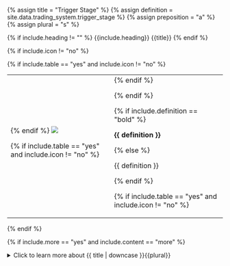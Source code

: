 <!-- TITLE AND DEFINITION starts -->

{% assign title = "Trigger Stage" %}
{% assign definition = site.data.trading_system.trigger_stage %}
{% assign preposition = "a" %}
{% assign plural = "s" %}

<!--------------------------------------------- TITLE AND DEFINITION ends -->

{% if include.heading != "" %}
{{include.heading}} {{title}}
{% endif %}

{% if include.icon != "no" %} 

{% if include.table == "yes" and include.icon != "no" %}
<table class="definitionTable"><tr><td>
{% endif %}

<img src='images/icons/{{include.icon}}{{ title | downcase | replace: " ", "-" }}.png' />

{% if include.table == "yes" and include.icon != "no" %}
</td><td>
{% endif %}

{% endif %}

{% if include.definition == "bold" %}

<strong>{{ definition }}</strong>

{% else %}

{{ definition }}

{% endif %}

{% if include.table == "yes" and include.icon != "no" %}
</td></tr></table>
{% endif %}

{% if include.more == "yes" and include.content == "more" %}
<details class="detailsCollapsible"><summary class="nobr">Click to learn more about {{ title | downcase }}{{plural}}
</summary>
{% endif %}

{% if include.content != "no" %}

<!--------------------------------------------- CONTENT starts -->

A trading system may have multiple strategies designed for the same market, with the same base asset.

An important aspect of trading systems is that they are allocated a certain amount of capital (see the base asset parameter). As a consequence, strategies within a trading system have to share that capital allocation. 

The logic behind the concept of the trigger stage assumes that different strategies within a trading system are specialized for trading in different market conditions. The trigger stage in each strategy is, therefore, the mechanism by which any particular strategy may be selected to trade, given any particular market situation.

The triggering-on of a strategy effectively blocks the selection of any other strategy in the trading system, and reserves the whole capital allocation for a potential trade, until the strategy is triggered-off.

As a corollary, if certain strategies are meant to trade under the same market situations and open trades concurrently, then those strategies should be put in separate trading systems.

<!--------------------------------------------- CONTENT ends -->

{% endif %}

{% if include.more == "yes" and include.content != "more" %}
<details class="detailsCollapsible"><summary class="nobr">Click to learn more about {{ title | downcase }}{{plural}}
</summary>
{% endif %}

{% if include.adding != "" %}

{{include.adding}} Adding {{preposition}} {{title}} Node

<!--------------------------------------------- ADDING starts -->

To add a trigger stage node, select *Add Missing Stages* on the strategy node menu. All stages that may be missing are created along with the rest of the basic structure of nodes required to define each of them and their events.

{% include note.html content="Only one trigger stage may exist in each strategy." %}

<!-- ADDING ends -->

{% endif %}

{% if include.configuring != "" %}

{{include.configuring}} Configuring the {{title}}

<!-- CONFIGURING starts -->

XXXXXXXXXXXXXXXXXXXXXXXXXXXXXXXXXXXXXXXXXXXXXXXXXXXXXX

<!--------------------------------------------- CONFIGURING ends -->

{% endif %}

{% if include.starting != "" %}

{{include.starting}} Starting {{preposition}} {{title}}

<!--------------------------------------------- STARTING starts -->

XXXXXXXXXXXXXXXXXXXXXXXXXXXXXXXXXXXXXXXXXXXXXXXXXXXXXX

<!--------------------------------------------- STARTING ends -->

{% endif %}

{% if include.more == "yes" %}
</details>
{% endif %}